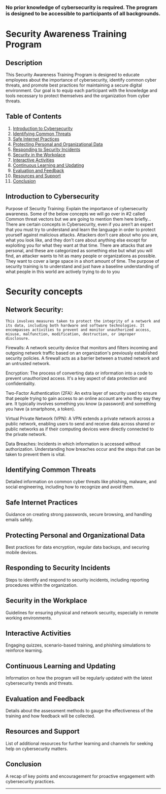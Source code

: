 

### No prior knowledge of cybersecurity is required. The program is designed to be accessible to participants of all backgrounds.
# Security Awareness Training Program


## Description
This Security Awareness Training Program is designed to educate employees about the importance of cybersecurity, identify common cyber threats, and promote best practices for maintaining a secure digital environment. Our goal is to equip each participant with the knowledge and tools necessary to protect themselves and the organization from cyber threats.

## Table of Contents
1. [Introduction to Cybersecurity](#introduction-to-cybersecurity)
2. [Identifying Common Threats](#identifying-common-threats)
3. [Safe Internet Practices](#safe-internet-practices)
4. [Protecting Personal and Organizational Data](#protecting-personal-and-organizational-data)
5. [Responding to Security Incidents](#responding-to-security-incidents)
6. [Security in the Workplace](#security-in-the-workplace)
7. [Interactive Activities](#interactive-activities)
8. [Continuous Learning and Updating](#continuous-learning-and-updating)
9. [Evaluation and Feedback](#evaluation-and-feedback)
10. [Resources and Support](#resources-and-support)
11. [Conclusion](#conclusion)

## Introduction to Cybersecurity
Purpose of Security Training: Explain the importance of cybersecurity awareness. Some of the below concepts we will go over in #2 called Common threat vectors but we are going to mention them here briefly… There are certain concepts in Cybersecurity, even if you aren’t an expert that you must try to understand and learn the language in order to protect yourself against malicious attacks. Attackers don’t care about who you are, what you look like, and they don’t care about anything else except for exploiting you for what they want at that time. There are attacks that are personal, and these are categorized as something else but what you will find, an attacker wants to hit as many people or organizations as possible. They want to cover a large space in a short amount of time. The purpose of security training is to understand and just have a baseline understanding of what people in this world are actively trying to do to you 

<h1>Security concepts </h1>

## Network Security:

    This involves measures taken to protect the integrity of a network and its data, including both hardware and software technologies. It encompasses activities to prevent and monitor unauthorized access, misuse, malfunction, modification, destruction, or improper disclosure.

Firewalls: A network security device that monitors and filters incoming and outgoing network traffic based on an organization's previously established security policies. A firewall acts as a barrier between a trusted network and an untrusted network.

Encryption: The process of converting data or information into a code to prevent unauthorized access. It's a key aspect of data protection and confidentiality.

Two-Factor Authentication (2FA): An extra layer of security used to ensure that people trying to gain access to an online account are who they say they are. It typically involves something you know (a password) and something you have (a smartphone, a token).

Virtual Private Network (VPN): A VPN extends a private network across a public network, enabling users to send and receive data across shared or public networks as if their computing devices were directly connected to the private network.

Data Breaches: Incidents in which information is accessed without authorization. Understanding how breaches occur and the steps that can be taken to prevent them is vital.



## Identifying Common Threats
Detailed information on common cyber threats like phishing, malware, and social engineering, including how to recognize and avoid them.

## Safe Internet Practices
Guidance on creating strong passwords, secure browsing, and handling emails safely.

## Protecting Personal and Organizational Data
Best practices for data encryption, regular data backups, and securing mobile devices.

## Responding to Security Incidents
Steps to identify and respond to security incidents, including reporting procedures within the organization.

## Security in the Workplace
Guidelines for ensuring physical and network security, especially in remote working environments.

## Interactive Activities
Engaging quizzes, scenario-based training, and phishing simulations to reinforce learning.

## Continuous Learning and Updating
Information on how the program will be regularly updated with the latest cybersecurity trends and threats.

## Evaluation and Feedback
Details about the assessment methods to gauge the effectiveness of the training and how feedback will be collected.

## Resources and Support
List of additional resources for further learning and channels for seeking help on cybersecurity matters.

## Conclusion
A recap of key points and encouragement for proactive engagement with cybersecurity practices.

---







